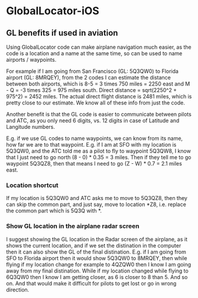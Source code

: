# GlobalLocator-iOS

## GL benefits if used in aviation 
Using GlobalLocator code can make airplane navigation much easier, as the code is a location and a name at the same time, so can be used to name airports / waypoints.

For example if I am going from San Francisco (GL: 5Q3QW0) to Florida airport (GL: 8MRQEY), from the 2 codes I can estimate the distance between both airports, which is 8-5 = 3 times 750 miles = 2250 east and M - Q = -3 times 325 = 975 miles south. Direct distance = sqrt(2250^2 + 975^2) = 2452 miles. The actual direct flight distance is 2481 miles, which is pretty close to our estimate. We know all of these info from just the code.

Another benefit is that the GL code is easier to communicate between pilots and ATC, as you only need 6 digits, vs. 12 digits in case of Latitude and Langitude numbers.

E.g. if we use GL codes to name waypoints, we can know from its name, how far we are to that waypoint. E.g. if I am at SFO with my location is 5Q3QW0, and the ATC told me as a pilot to fly to waypoint 5Q3QW8, I know that I just need to go north (8 - 0) * 0.35 = 3 miles. Then if they tell me to go waypoint 5Q3QZ8, then that means I need to go (Z - W) * 0.7 = 2.1 miles east.

### Location shortcut
If my location is 5Q3QW0 and ATC asks me to move to 5Q3QZ8, then they can skip the common part, and just say, move to location *Z8, i.e. replace the common part which is 5Q3Q with *.

### Show GL location in the airplane radar screen 
I suggest showing the GL location in the Radar screen of the airplane, as it shows the current location, and if we set the distination in the computer then it can also show the GL of the final distination. E.g. if I am going from SFO to Florida airport then it would show 5Q3QW0 to 8MRQEY, then while flying if my location change for example to 4QZQW0 then I know I am going away from my final distination. While if my location changed while flying to 6Q3QW0 then I know I am getting closer, as 6 is closer to 8 than 5. And so on. And that would make it difficult for pilots to get lost or go in wrong direction.
